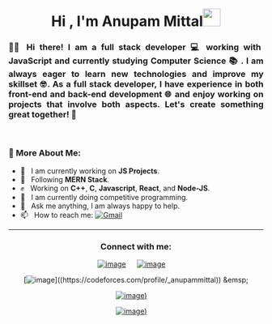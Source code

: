 
<!--
**kushagra-goyal-14/kushagra-goyal-14** is a ✨ _special_ ✨ repository because its `README.md` (this file) appears on your GitHub profile.

Here are some ideas to get you started:

- 🔭 I’m currently working on ...
- 🌱 I’m currently learning ...
- 👯 I’m looking to collaborate on ...
- 🤔 I’m looking for help with ...
- 💬 Ask me about ...
- 📫 How to reach me: ...
- 😄 Pronouns: ...
- ⚡ Fun fact: ...
-->


<h1 align="center"><b>Hi</b> , I'm Anupam Mittal<img src="https://media.giphy.com/media/hvRJCLFzcasrR4ia7z/giphy.gif" width="35"></h1>


<h3 align="Justify"> 🙋‍♂️ Hi there! I am a full stack developer 💻 working with JavaScript and currently studying <strong>Computer Science 📚 </strong>. I am always eager to learn new technologies and <b>improve</b> my skillset 🤓. As a full stack developer, I have experience in both front-end and back-end development 🌐 and enjoy working on projects that involve both aspects. Let's create something great together! 🤝</h3>

<br/>

### 🧐 More About Me:
- 🔭 &nbsp;  I am currently working on **JS Projects**.<br>
- 🌱 &nbsp;  Following **MERN Stack**.<br>
- ✊ &nbsp;  Working on **C++**, **C**, **Javascript**, **React**, and **Node-JS**.<br>
- 🔎 &nbsp;  I am currently doing competitive programming. <br>
- 💬 &nbsp;  Ask me anything, I am always happy to help.<br>
- 📫 &nbsp;  How to reach me: [![Gmail](https://img.shields.io/badge/-Gmail-c14438?style=flat&logo=Gmail&logoColor=white)](mailto:m.anupam1324@gmail.com)<br>


<hr>






<h3 align="center">Connect with me:</h3>
<div align="center">

[![image](https://img.shields.io/badge/LinkedIn-0077B5?style=for-the-badge&logo=linkedin&logoColor=white)](https://www.linkedin.com/in/anupam-mittal-b13b82229/)
&emsp;
[![image](https://img.shields.io/badge/Gmail-D14836?style=for-the-badge&logo=gmail&logoColor=white)](mailto:m.anupam1324@gmail.com)
&emsp;


[![image]([https://img.shields.io/badge/dev.to-0A0A0A?style=for-the-badge&logo=dev.to&logoColor=white](https://www.google.com/imgres?q=codeforces%20image&imgurl=https%3A%2F%2Fmiro.medium.com%2Fv2%2Fresize%3Afit%3A1200%2F1*iPZ00kImJY8oVioV5Dy75A.jpeg&imgrefurl=https%3A%2F%2Fmedium.com%2F%40saifsweelam%2Fgetting-started-with-codeforces-as-a-python-developer-4c5ea6ad9f04&docid=cMZPLlNrQ-0ubM&tbnid=lCpKLt8D2e3Z6M&vet=12ahUKEwjk_vWAo-2GAxWhka8BHR47DCIQM3oECBUQAA..i&w=1200&h=630&hcb=2&ved=2ahUKEwjk_vWAo-2GAxWhka8BHR47DCIQM3oECBUQAA))]((https://codeforces.com/profile/_anupammittal))
&emsp;


[![image](https://www.google.com/imgres?q=leetcode%20image&imgurl=https%3A%2F%2Fleetcode.com%2Fstatic%2Fimages%2FLeetCode_Sharing.png&imgrefurl=https%3A%2F%2Fleetcode.com%2Fexplore%2F&docid=126oxbStTq2EqM&tbnid=cQ8rt18AHdsZYM&vet=12ahUKEwia7Oa2o-2GAxUUTmwGHWRxBHwQM3oECBYQAA..i&w=500&h=260&hcb=2&ved=2ahUKEwia7Oa2o-2GAxUUTmwGHWRxBHwQM3oECBYQAA))](https://leetcode.com/u/anupammittal__/)
&emsp;


[![image](https://www.google.com/imgres?q=codechef&imgurl=https%3A%2F%2Fraw.githubusercontent.com%2Fgithub%2Fexplore%2Fc432a21abaa4326f9e64194b3a0a7224b4069ace%2Ftopics%2Fcodechef%2Fcodechef.png&imgrefurl=https%3A%2F%2Fgithub.com%2Ftopics%2Fcodechef&docid=-5ifNE-DM_MZ3M&tbnid=Ryd0m37z9Iq4xM&vet=12ahUKEwiQqPKLpO2GAxXse2wGHRxXBs8QM3oECE8QAA..i&w=288&h=288&hcb=2&ved=2ahUKEwiQqPKLpO2GAxXse2wGHRxXBs8QM3oECE8QAA))](https://www.codechef.com/users/anupam_mittaln)
&emsp;

</div>
